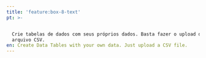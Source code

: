 ```yaml
---
title: 'feature:box-8-text'
pt: >-


  Crie tabelas de dados com seus próprios dados. Basta fazer o upload de um
  arquivo CSV.
en: Create Data Tables with your own data. Just upload a CSV file.
---
```



